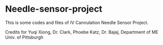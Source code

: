 # Needle-sensor-project
This is some codes and files of IV Cannulation Needle Sensor Project.

Credits for Yuqi Xiong, Dr. Clark, Phoebe Katz, Dr. Bajaj, Department of ME Univ. of Pittsburgh
